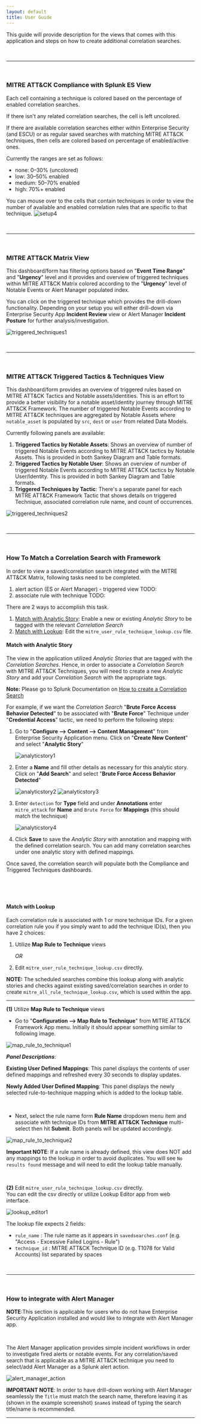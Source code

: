 ```yaml
---
layout: default
title: User Guide
---
```


This guide will provide description for the views that comes with this application and steps on how to create additional correlation searches.


&nbsp;


---


&nbsp;


### MITRE ATT&CK Compliance with Splunk ES View
Each cell containing a technique is colored based on the percentage of enabled correlation searches.

If there isn't any related correlation searches, the cell is left uncolored.

If there are available correlation searches either within Enterprise Security (and ESCU) or as regular saved searches with matching MITRE ATT&CK techniques, then cells are colored based on percentage of enabled/active ones.

Currently the ranges are set as follows:

* none: 0–30% (uncolored)
* low: 30–50% enabled 
* medium: 50–70% enabled 
* high: 70%+ enabled

You can mouse over to the cells that contain techniques in order to view the number of available and enabled correlation rules that are specific to that technique.
![setup4]

&nbsp;


---


&nbsp;

### MITRE ATT&CK Matrix View
This dashboard/form has filtering options based on "**Event Time Range**" and "**Urgency**" level and it provides and overview of triggered techniques within MITRE ATT&CK Matrix colored according to the "**Urgency**" level of Notable Events or Alert Manager populated index.

You can click on the triggered technique which provides the drill-down functionality.  Depending on your setup you will either drill-down via Enterprise Security App **Incident Review** view or Alert Manager **Incident Posture** for further analysis/investigation.

![triggered_techniques1]

&nbsp;


---


&nbsp;

### MITRE ATT&CK Triggered Tactics & Techniques View
This dashboard/form provides an overview of triggered rules based on MITRE ATT&CK Tactics and Notable assets/identities.  This is an effort to provide a better visibility for a notable asset/identity journey through MITRE ATT&CK Framework.  The number of triggered Notable Events according to MITRE ATT&CK techniques are aggregated by Notable Assets where ``notable_asset`` is populated by ``src``, ``dest`` or ``user`` from related Data Models.

Currently following panels are available:

1. **Triggered Tactics by Notable Assets**: Shows an overview of number of triggered Notable Events according to MITRE ATT&CK tactics by Notable Assets.  This is provided in both Sankey Diagram and Table formats.
2. **Triggered Tactics by Notable User**: Shows an overview of number of triggered Notable Events according to MITRE ATT&CK tactics by Notable User/Identity.  This is provided in both Sankey Diagram and Table formats.
3. **Triggered Techniques by Tactic**: There's a separate panel for each MITRE ATT&CK Framework Tactic that shows details on triggered Technique, associated correlation rule name, and count of occurrences.

![triggered_techniques2]

&nbsp;


---


&nbsp;

### How To Match a Correlation Search with Framework
In order to view a saved/correlation search integrated with the MITRE ATT&amp;CK Matrix, following tasks need to be completed.

1. alert action (ES or Alert Manager) - triggered view TODO:
2. associate rule with technique TODO:

There are 2 ways to accomplish this task.

1. [Match with Analytic Story](#match-with-analytic-story): Enable a new or existing *Analytic Story* to be tagged with the relevant *Correlation Search*
2. [Match with Lookup](#match-with-lookup): Edit the ``mitre_user_rule_technique_lookup.csv`` file.

#### Match with Analytic Story
The view in the application utilized *Analytic Stories* that are tagged with the *Correlation Searches*.  Hence, in order to associate a *Correlation Search* with MITRE ATT&CK Techniques, you will need to create a new *Analytic Story* and add your *Correlation Search* with the appropriate tags.

**Note:** Please go to Splunk Documentation on [How to create a Correlation Search](https://docs.splunk.com/Documentation/ES/latest/Admin/Createcorrelationsearches)

For example, if we want the *Correlation Search* "**Brute Force Access Behavior Detected**" to be associated with "**Brute Force**" Technique under "**Credential Access**" tactic, we need to perform the following steps:

1. Go to "**Configure --> Content --> Content Management**" from Enterprise Security Application menu.  Click on "**Create New Content**" and select "**Analytic Story**"

   ![analyticstory1]
2. Enter a **Name** and fill other details as necessary for this analytic story.  Click on "**Add Search**" and select "**Brute Force Access Behavior Detected**"

   ![analyticstory2]
   ![analyticstory3]
3. Enter ``detection`` for **Type** field and under **Annotations** enter ``mitre_attack`` for **Name** and ``Brute Force`` for **Mappings** (this should match the technique)

   ![analyticstory4]
4. Click **Save** to save the *Analytic Story* with annotation and mapping with the defined correlation search.  You can add many correlation searches under one analytic story with defined mappings.

Once saved, the correlation search will populate both the Compliance and Triggered Techniques dashboards.


&nbsp;

&nbsp;

#### Match with Lookup
Each correlation rule is associated with 1 or more technique IDs.  For a given correlation rule you if you simply want to add the technique ID(s), then you have 2 choices:

1. Utilize **Map Rule to Technique** views

      _OR_

2. Edit ``mitre_user_rule_technique_lookup.csv`` directly.  

__NOTE:__ The scheduled searches combine this lookup along with analytic stories and checks against existing saved/correlation searches in order to create ``mitre_all_rule_technique_lookup.csv``, which is used within the app.


----
__(1)__ Utilize **Map Rule to Technique** views

  * Go to "**Configuration --> Map Rule to Technique**" from MITRE ATT&CK Framework App menu.  Initially it should appear something similar to following image.

  ![map_rule_to_technique1]

*__Panel Descriptions__*:

  __Existing User Defined Mappings__: This panel displays the contents of user defined mappings and refreshed every 30 seconds to display updates.

  __Newly Added User Defined Mapping__: This panel displays the newly selected rule-to-technique mapping which is added to the lookup table.

&nbsp;

  * Next, select the rule name form __Rule Name__ dropdown menu item and associate with technique IDs from __MITRE ATT&CK Technique__ multi-select then hit __Submit__.  Both panels will be updated accordingly.

  ![map_rule_to_technique2]

__Important NOTE__: If a rule name is already defined, this view does NOT add any mappings to the lookup in order to avoid duplicates.  You will see ``No results found`` message and will need to edit the lookup table manually.

&nbsp;

__(2)__ Edit ``mitre_user_rule_technique_lookup.csv`` directly.  
You can edit the csv directly or utilize Lookup Editor app from web interface.


![lookup_editor1]

The lookup file expects 2 fields:

* ``rule_name`` : The rule name as it appears in ``savedsearches.conf`` (e.g. "Access - Excessive Failed Logins - Rule")
* ``technique_id`` : MITRE ATT&CK Technique ID (e.g. T1078 for Valid Accounts) list separated by spaces

&nbsp;


---


&nbsp;

### How to integrate with Alert Manager
__NOTE__:This section is applicable for users who do not have Enterprise Security Application installed and would like to integrate with Alert Manager app.

&nbsp;


The Alert Manager application provides simple incident workflows in order to investigate fired alerts or notable events. For any correlation/saved search that is applicable as a MITRE ATT&amp;CK technique you need to select/add Alert Manager as a Splunk alert action.

![alert_manager_action]
&nbsp;

__IMPORTANT NOTE__: In order to have drill-down working with Alert Manager seamlessly the ```Title``` must match the search name, therefore leaving it as (shown in the example screenshot) ```$name$``` instead of typing the search title/name is recommended.

----


[setup4]: assets/img/setup4.png
[triggered_techniques1]: assets/img/triggered_techniques1.png
[triggered_techniques2]: assets/img/triggered_techniques2.png
[analyticstory1]: assets/img/analyticstory1.png
[analyticstory2]: assets/img/analyticstory2.png
[analyticstory3]: assets/img/analyticstory3.png
[analyticstory4]: assets/img/analyticstory4.png
[lookup_editor1]: assets/img/lookup_editor1.png
[map_rule_to_technique1]: assets/img/map_rule_to_technique1.png
[map_rule_to_technique2]: assets/img/map_rule_to_technique2.png
[map_rule_to_technique3]: assets/img/map_rule_to_technique3.png
[alert_manager_action]: assets/img/alert_manager_action.png
